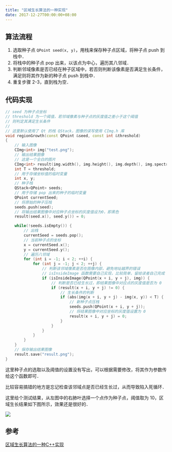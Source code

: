 ```yaml
---
title: "区域生长算法的一种实现"
date: 2017-12-27T00:00:00+08:00
---
```


## 算法流程

1. 选取种子点 `QPoint seed(x, y)`，用栈来保存种子点区域，将种子点 push 到栈中．
1. 将栈中的种子点 pop 出来，以该点为中心，遍历其八邻域．
1. 判断邻域像素是否已经在种子区域中，若否则判断该像素是否满足生长条件，满足则将其作为新的种子点 push 到栈中．
1. 重复步骤 2-3，直到栈为空．

## 代码实现

```C++
// seed 为种子点坐标
// threshold 为一个阈值，若邻域像素与种子点的灰度值之差小于这个阈值
// 则判定其满足生长条件
//
// 这里默认使用了 Qt 的栈 QStack，图像的读写使用 CImg.h 库
void regionGrowth(const QPoint &seed, const int &threshold)
{
	// 输入图像 
    CImg<int> img("test.png");
	// 输出结果图像
	// 这是一个全白的图片
    CImg<int> result(img.width(), img.height(), img.depth(), img.spectrum(), 255);
    int T = threshold;
	// 用于存储坐标值的临时变量
    int x, y;
	// 种子栈
    QStack<QPoint> seeds;
	// 用于存储 pop 出来的种子的临时变量
    QPoint currentSeed;
	// 将原始的种子压栈
    seeds.push(seed);
	// 将输出结果图像中对应种子点坐标的灰度值设为0，即黑色
    result(seed.x(), seed.y()) = 0;

    while(!seeds.isEmpty()) {
		// 出栈
        currentSeed = seeds.pop();
		// 当前种子点的坐标
        x = currentSeed.x();
        y = currentSeed.y();
		// 遍历八邻域
        for (int i = -1; i < 2; ++i) {
            for (int j = -1; j < 2; ++j) {
				// 判断该邻域像素是否在图像内部，避免地址越界的错误
				// isInsideImage 函数需要自己实现，比较简单，留给读者自己完成
                if (isInsideImage(QPoint(x + i, y + j), img)) {
					// 判断是否已经生长过，即结果图像中对应点的灰度值是否为 0
                    if (result(x + i, y + j) != 0) {
						// 生长条件的判断
                        if (abs(img(x + i, y + j) - img(x, y)) < T) {
							// 新种子点压栈
                            seeds.push(QPoint(x + i, y + j));
							// 将结果图像中对应坐标的灰度值设置为 0
                            result(x + i, y + j) = 0;
                        }
                    }
                }
            }
        }
    }
	// 保存输出结果图像
	result.save("result.png");
}
```

这里种子点的选取以及阈值的设置没有写出，可以根据需要修改，将其作为参数传给这个函数即可．

比较容易搞错的地方是忘记检查该邻域点是否已经生长过，从而导致陷入死循环．

这里给个测试结果，从左图中的右肺叶选择一个点作为种子点，阈值取为 10，区域生长结果如下图所示，效果还是很好的．

![](/img/region-growth-lung-result.png)

## 参考
[区域生长算法的一种C++实现](http://www.cnblogs.com/xuhui24/p/6262011.html)
